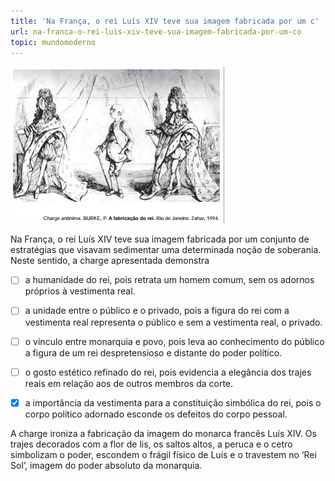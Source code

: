```yaml
---
title: 'Na França, o rei Luís XIV teve sua imagem fabricada por um c'
url: na-franca-o-rei-luis-xiv-teve-sua-imagem-fabricada-por-um-co
topic: mundomoderno
---
```



![](12b21112-535f-7914-23fb-b8b0183ebab7.png)

Na França, o rei Luís XIV teve sua imagem fabricada por um conjunto de estratégias que visavam sedimentar uma determinada noção de soberania. Neste sentido, a charge apresentada demonstra



- [ ] a humanidade do rei, pois retrata um homem comum, sem os adornos próprios à vestimenta real.
- [ ] a unidade entre o público e o privado, pois a figura do rei com a vestimenta real representa o público e sem a vestimenta real, o privado.
- [ ] o vínculo entre monarquia e povo, pois leva ao conhecimento do público a figura de um rei despretensioso e distante do poder político.
- [ ] o gosto estético refinado do rei, pois evidencia a elegância dos trajes reais em relação aos de outros membros da corte.
- [x] a importância da vestimenta para a constituição simbólica do rei, pois o corpo político adornado esconde os defeitos do corpo pessoal.


A charge ironiza a fabricação da imagem do monarca francês Luís XIV. Os trajes decorados com a flor de lis, os saltos altos, a peruca e o cetro simbolizam o poder, escondem o frágil físico de Luís e o travestem no ‘Rei Sol’, imagem do poder absoluto da monarquia.
